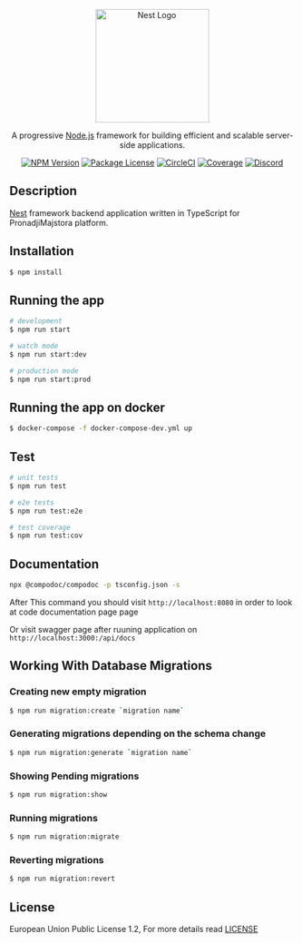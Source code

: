 <p align="center">
  <a href="http://nestjs.com/" target="blank"><img src="https://nestjs.com/img/logo-small.svg" width="200" alt="Nest Logo" /></a>
</p>

[circleci-image]: https://img.shields.io/circleci/build/github/nestjs/nest/master?token=abc123def456
[circleci-url]: https://circleci.com/gh/nestjs/nest

  <p align="center">A progressive <a href="http://nodejs.org" target="_blank">Node.js</a> framework for building efficient and scalable server-side applications.</p>
    <p align="center">
<a href="https://www.npmjs.com/~nestjscore" target="_blank"><img src="https://img.shields.io/badge/npm-8.12.1-green" alt="NPM Version" /></a>
<a href="https://www.pronadjimajstora.rs" target="_blank"><img src="https://img.shields.io/badge/license-EUPL%201.2-green" alt="Package License" /></a>
<a href="https://www.pronadjimajstora.rs" target="_blank"><img src="" alt="CircleCI" /></a>
<a href="https://www.pronadjimajstora.rs" target="_blank"><img src="" alt="Coverage" /></a>
<a href="https://www.pronadjimajstora.rs" target="_blank"><img src="" alt="Discord"/></a>
</p>


## Description

[Nest](https://github.com/nestjs/nest) framework backend application written in TypeScript for PronadjiMajstora platform.

## Installation

```bash
$ npm install
```

## Running the app

```bash
# development
$ npm run start

# watch mode
$ npm run start:dev

# production mode
$ npm run start:prod
```

## Running the app on docker
```bash
$ docker-compose -f docker-compose-dev.yml up
```

## Test

```bash
# unit tests
$ npm run test

# e2e tests
$ npm run test:e2e

# test coverage
$ npm run test:cov
```

## Documentation
```bash
npx @compodoc/compodoc -p tsconfig.json -s
```
After This command you should visit `http://localhost:8080` in order to look at code documentation page page

Or visit swagger page after ruuning application on `http://localhost:3000:/api/docs`

## Working With Database Migrations

### Creating new empty migration
```bash
$ npm run migration:create `migration name`
```

### Generating migrations depending on the schema change
```bash
$ npm run migration:generate `migration name`
```

### Showing Pending migrations
```bash
$ npm run migration:show
```
### Running migrations
```bash
$ npm run migration:migrate
```

### Reverting migrations
```bash
$ npm run migration:revert
```

## License
European Union Public License 1.2, For more details read [LICENSE](LICENSE)
